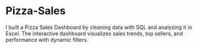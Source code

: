 # Pizza-Sales
I built a Pizza Sales Dashboard by cleaning data with SQL and analyzing it in Excel. The interactive dashboard visualizes sales trends, top sellers, and performance with dynamic filters.

